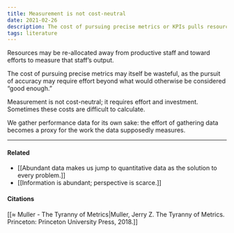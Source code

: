 ```yaml
---
title: Measurement is not cost-neutral
date: 2021-02-26
description: The cost of pursuing precise metrics or KPIs pulls resources away from production. 
tags: literature
---
```


Resources may be re-allocated away from productive staff and toward efforts to measure that staff’s output. 

The cost of pursuing precise metrics may itself be wasteful, as the pursuit of accuracy may require effort beyond what would otherwise be considered “good enough.”

Measurement is not cost-neutral; it requires effort and investment. Sometimes these costs are difficult to calculate.

We gather performance data for its own sake: the effort of gathering data becomes a proxy for the work the data supposedly measures.

---
#### Related
- [[Abundant data makes us jump to quantitative data as the solution to every problem.]]
- [[Information is abundant; perspective is scarce.]]

#### Citations
[[≈ Muller - The Tyranny of Metrics|Muller, Jerry Z. The Tyranny of Metrics. Princeton: Princeton University Press, 2018.]]
